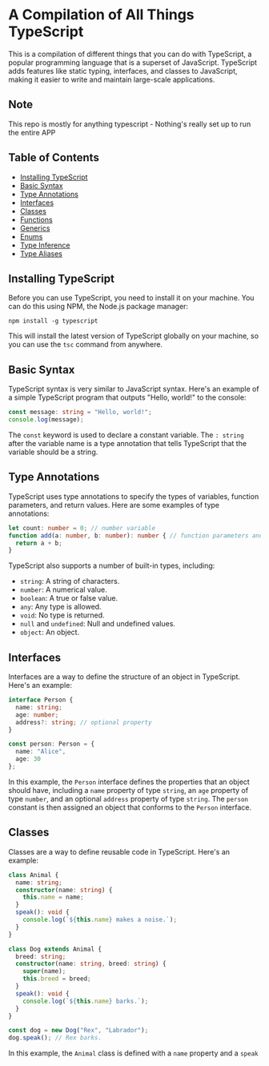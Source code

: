 # A Compilation of All Things TypeScript

This is a compilation of different things that you can do with TypeScript, a popular programming language that is a superset of JavaScript. TypeScript adds features like static typing, interfaces, and classes to JavaScript, making it easier to write and maintain large-scale applications.

## Note

This repo is mostly for anything typescript - Nothing's really set up to run the entire APP

## Table of Contents

- [Installing TypeScript](#installing-typescript)
- [Basic Syntax](#basic-syntax)
- [Type Annotations](#type-annotations)
- [Interfaces](#interfaces)
- [Classes](#classes)
- [Functions](#functions)
- [Generics](#generics)
- [Enums](#enums)
- [Type Inference](#type-inference)
- [Type Aliases](#type-aliases)

## Installing TypeScript

Before you can use TypeScript, you need to install it on your machine. You can do this using NPM, the Node.js package manager:

```
npm install -g typescript
```

This will install the latest version of TypeScript globally on your machine, so you can use the `tsc` command from anywhere.

## Basic Syntax

TypeScript syntax is very similar to JavaScript syntax. Here's an example of a simple TypeScript program that outputs "Hello, world!" to the console:

```typescript
const message: string = "Hello, world!";
console.log(message);
```

The `const` keyword is used to declare a constant variable. The `: string` after the variable name is a type annotation that tells TypeScript that the variable should be a string.

## Type Annotations

TypeScript uses type annotations to specify the types of variables, function parameters, and return values. Here are some examples of type annotations:

```typescript
let count: number = 0; // number variable
function add(a: number, b: number): number { // function parameters and return type
  return a + b;
}
```

TypeScript also supports a number of built-in types, including:

- `string`: A string of characters.
- `number`: A numerical value.
- `boolean`: A true or false value.
- `any`: Any type is allowed.
- `void`: No type is returned.
- `null` and `undefined`: Null and undefined values.
- `object`: An object.

## Interfaces

Interfaces are a way to define the structure of an object in TypeScript. Here's an example:

```typescript
interface Person {
  name: string;
  age: number;
  address?: string; // optional property
}

const person: Person = {
  name: "Alice",
  age: 30
};
```

In this example, the `Person` interface defines the properties that an object should have, including a `name` property of type `string`, an `age` property of type `number`, and an optional `address` property of type `string`. The `person` constant is then assigned an object that conforms to the `Person` interface.

## Classes

Classes are a way to define reusable code in TypeScript. Here's an example:

```typescript
class Animal {
  name: string;
  constructor(name: string) {
    this.name = name;
  }
  speak(): void {
    console.log(`${this.name} makes a noise.`);
  }
}

class Dog extends Animal {
  breed: string;
  constructor(name: string, breed: string) {
    super(name);
    this.breed = breed;
  }
  speak(): void {
    console.log(`${this.name} barks.`);
  }
}

const dog = new Dog("Rex", "Labrador");
dog.speak(); // Rex barks.
```

In this example, the `Animal` class is defined with a `name` property and a `speak`